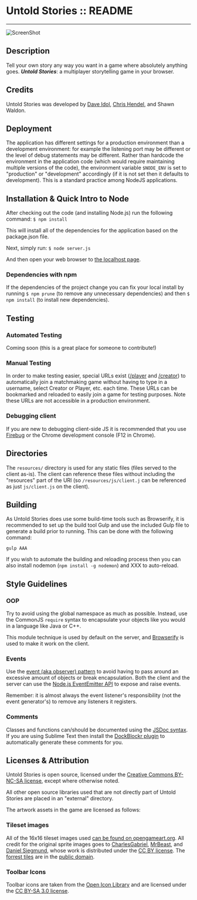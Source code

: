 Untold Stories :: README
====================
-----

![ScreenShot](http://www.daveidol.com/images/projects/untoldstories.png)


Description
---------------------

Tell your own story any way you want in a game where absolutely anything goes. ***Untold Stories***: a multiplayer storytelling game in your browser.

Credits
---------------------
Untold Stories was developed by [Dave Idol](http://daveidol.com), [Chris Hendel](http://chrishendel.com), and Shawn Waldon.


Deployment
---------------------

The application has different settings for a production environment than a development environment: for example the listening port may be different or the level of debug statements may be different. Rather than hardcode the environment in the application code (which would require maintaining multiple versions of the code), the environment variable `$NODE_ENV` is set to "production" or "development" accordingly (if it is not set then it defaults to development). This is a standard practice among NodeJS applications.

Installation & Quick Intro to Node
-----------------------------------

After checking out the code (and installing Node.js) run the following command: `$ npm install`

This will install all of the dependencies for the application based on the package.json file.

Next, simply run: `$ node server.js`

And then open your web browser to [the localhost page](http://localhost:8888).

### Dependencies with npm
If the dependencies of the project change you can fix your local install by running `$ npm prune` (to remove any unnecessary dependencies) and then `$ npm install` (to install new dependencies).

Testing
---------------------

### Automated Testing

Coming soon (this is a great place for someone to contribute!)

### Manual Testing

In order to make testing easier, special URLs exist ([/player](http://localhost:8888/player) and [/creator](http://localhost:8888/creator)) to automatically join a matchmaking game without having to type in a username, select Creator or Player, etc. each time. These URLs can be bookmarked and reloaded to easily join a game for testing purposes. Note these URLs are not accessible in a production environment.

### Debugging client
If you are new to debugging client-side JS it is recommended that you use [Firebug](http://getfirebug.com/) or the Chrome development console (F12 in Chrome).

Directories
---------------------

The `resources/` directory is used for any static files (files served to the client as-is). The client can reference these files without including the "resources" part of the URI (so `/resources/js/client.j` can be referenced as just `js/client.js` on the client).

Building
---------------------

As Untold Stories does use some build-time tools such as Browserify, it is recommended to set up the build tool Gulp and use the included Gulp file to generate a build prior to running. This can be done with the following command:

`gulp AAA`

If you wish to automate the building and reloading process then you can also install nodemon (`npm install -g nodemon`) and XXX to auto-reload.

Style Guidelines
--------------------

### OOP
Try to avoid using the global namespace as much as possible. Instead, use the CommonJS `require` syntax to encapsulate your objects like you would in a language like Java or C++.

This module technique is used by default on the server, and [Browserify](https://github.com/substack/node-browserify#browserify) is used to make it work on the client.

### Events
Use the [event (aka observer) pattern](http://en.wikipedia.org/wiki/Observer_pattern) to avoid having to pass around an excessive amount of objects or break encapsulation. Both the client and the server can use the [Node.js EventEmitter API](http://nodejs.org/api/events.html) to expose and raise events.

Remember: it is almost always the event listener's responsibility (not the event generator's) to remove any listeners it registers.

### Comments
Classes and functions can/should be documented using the [JSDoc syntax](http://en.wikipedia.org/wiki/JSDoc). If you are using Sublime Text then install the [DockBlockr plugin](https://tutsplus.com/lesson/docblockr/) to automatically generate these comments for you.


Licenses & Attribution
--------------------

Untold Stories is open source, licensed under the [Creative Commons BY-NC-SA license](http://creativecommons.org/licenses/by-nc-sa/3.0/), except where otherwise noted.

All other open source libraries used that are not directly part of Untold Stories are placed in an "external" directory.

The artwork assets in the game are licensed as follows:

### Tileset images
All of the 16x16 tileset images used [can be found on opengameart.org](http://opengameart.org/content/oga-16x16-jrpg-sprites-tiles). All credit for the original sprite images goes to [CharlesGabriel](http://opengameart.org/users/charlesgabriel), [MrBeast](http://opengameart.org/users/mrbeast), and [Daniel Siegmund](http://opengameart.org/content/16x16-pixel-art-dungeon-wall-and-cobblestone-floor-tiles), whose work is distributed under the [CC BY license](http://creativecommons.org/licenses/by/3.0/). The [forrest tiles](http://opengameart.org/content/forest-tiles) are in the [public domain](http://creativecommons.org/publicdomain/zero/1.0/).

### Toolbar Icons
Toolbar icons are taken from the [Open Icon Library](http://openiconlibrary.sourceforge.net/) and are licensed under the [CC BY-SA 3.0 license](http://creativecommons.org/licenses/by-sa/3.0/).